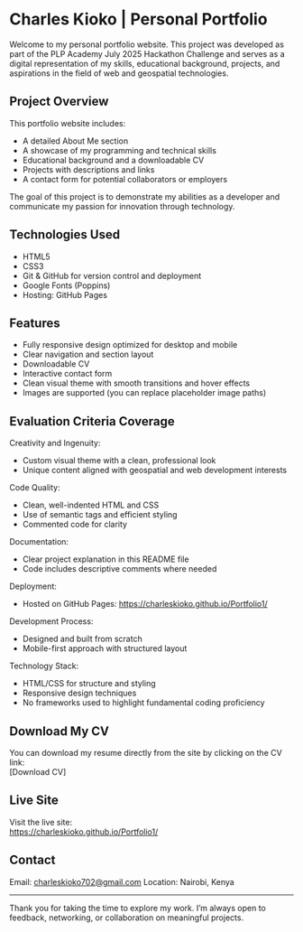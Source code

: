 # Charles Kioko | Personal Portfolio

Welcome to my personal portfolio website. This project was developed as part of the PLP Academy July 2025 Hackathon Challenge and serves as a digital representation of my skills, educational background, projects, and aspirations in the field of web and geospatial technologies.

## Project Overview

This portfolio website includes:
- A detailed About Me section
- A showcase of my programming and technical skills
- Educational background and a downloadable CV
- Projects with descriptions and links
- A contact form for potential collaborators or employers

The goal of this project is to demonstrate my abilities as a developer and communicate my passion for innovation through technology.

## Technologies Used

- HTML5
- CSS3
- Git & GitHub for version control and deployment
- Google Fonts (Poppins)
- Hosting: GitHub Pages

## Features

- Fully responsive design optimized for desktop and mobile
- Clear navigation and section layout
- Downloadable CV
- Interactive contact form
- Clean visual theme with smooth transitions and hover effects
- Images are supported (you can replace placeholder image paths)

## Evaluation Criteria Coverage

Creativity and Ingenuity:
- Custom visual theme with a clean, professional look
- Unique content aligned with geospatial and web development interests

Code Quality:
- Clean, well-indented HTML and CSS
- Use of semantic tags and efficient styling
- Commented code for clarity

Documentation:
- Clear project explanation in this README file
- Code includes descriptive comments where needed

Deployment:
- Hosted on GitHub Pages: https://charleskioko.github.io/Portfolio1/

Development Process:
- Designed and built from scratch
- Mobile-first approach with structured layout

Technology Stack:
- HTML/CSS for structure and styling
- Responsive design techniques
- No frameworks used to highlight fundamental coding proficiency

## Download My CV

You can download my resume directly from the site by clicking on the CV link:  
[Download CV]

## Live Site

Visit the live site:  
  https://charleskioko.github.io/Portfolio1/
## Contact

Email: charleskioko702@gmail.com
Location: Nairobi, Kenya

---

Thank you for taking the time to explore my work. I’m always open to feedback, networking, or collaboration on meaningful projects.
